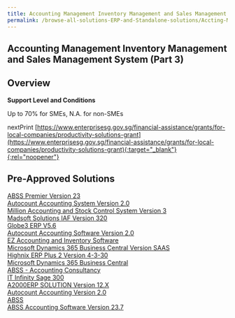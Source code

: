 ```yaml
---
title: Accounting Management Inventory Management and Sales Management System (Part 3)
permalink: /browse-all-solutions-ERP-and-Standalone-solutions/Accting-Mgmt--Inventory-Mgmt-and-Sales-Mgmt-System--Part-3-
---
```


## Accounting Management Inventory Management and Sales Management System (Part 3)
## Overview

**Support Level and Conditions**

Up to 70% for SMEs, N.A. for non-SMEs

nextPrint
[https://www.enterprisesg.gov.sg/financial-assistance/grants/for-local-companies/productivity-solutions-grant](https://www.enterprisesg.gov.sg/financial-assistance/grants/for-local-companies/productivity-solutions-grant){:target="_blank"}{:rel="noopener"}

## Pre-Approved Solutions

<a href='/productivity-solutions-grant/solutionrepo/solution151' target='_blank'>ABSS Premier Version 23</a><br>
<a href='/productivity-solutions-grant/solutionrepo/solution1106' target='_blank'>Autocount Accounting System Version 2.0 </a><br>
<a href='/productivity-solutions-grant/solutionrepo/solution1147' target='_blank'>Million Accounting and Stock Control System Version 3</a><br>
<a href='/productivity-solutions-grant/solutionrepo/solution1178' target='_blank'>Madsoft Solutions IAF Version 320</a><br>
<a href='/productivity-solutions-grant/solutionrepo/solution1238' target='_blank'>Globe3 ERP V5.6</a><br>
<a href='/productivity-solutions-grant/solutionrepo/solution1355' target='_blank'>Autocount Accounting Software Version 2.0</a><br>
<a href='/productivity-solutions-grant/solutionrepo/solution1360' target='_blank'>EZ Accounting and Inventory Software</a><br>
<a href='/productivity-solutions-grant/solutionrepo/solution1397' target='_blank'>Microsoft Dynamics 365 Business Central Version SAAS</a><br>
<a href='/productivity-solutions-grant/solutionrepo/solution1516' target='_blank'>Highnix ERP Plus 2 Version 4-3-30</a><br>
<a href='/productivity-solutions-grant/solutionrepo/solution1971' target='_blank'>Microsoft Dynamics 365 Business Central</a><br>
<a href='/productivity-solutions-grant/solutionrepo/solution1989' target='_blank'>ABSS - Accounting Consultancy</a><br>
<a href='/productivity-solutions-grant/solutionrepo/solution2483' target='_blank'>IT Infinity Sage 300 </a><br>
<a href='/productivity-solutions-grant/solutionrepo/solution2628' target='_blank'>A2000ERP SOLUTION Version 12.X</a><br>
<a href='/productivity-solutions-grant/solutionrepo/solution2693' target='_blank'>Autocount Accounting Version 2.0</a><br>
<a href='/productivity-solutions-grant/solutionrepo/solution2742' target='_blank'>ABSS</a><br>
<a href='/productivity-solutions-grant/solutionrepo/solution2887' target='_blank'>ABSS Accounting Software Version 23.7</a><br>

